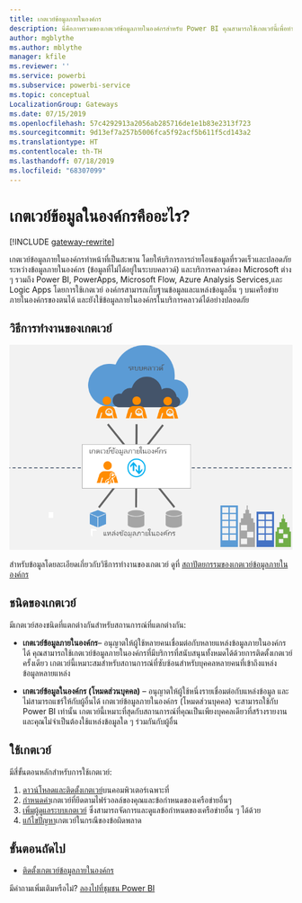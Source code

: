 ```yaml
---
title: เกตเวย์ข้อมูลภายในองค์กร
description: นี่คือภาพรวมของเกตเวย์ข้อมูลภายในองค์กรสำหรับ Power BI คุณสามารถใช้เกตเวย์นี้เพื่อทำงานกับแหล่งข้อมูล DirectQuery คุณยังสามารถใช้เกตเวย์นี้เพื่อรีเฟรชชุดข้อมูลบนระบบคลาวด์กับข้อมูลภายในองค์กร
author: mgblythe
ms.author: mblythe
manager: kfile
ms.reviewer: ''
ms.service: powerbi
ms.subservice: powerbi-service
ms.topic: conceptual
LocalizationGroup: Gateways
ms.date: 07/15/2019
ms.openlocfilehash: 57c4292913a2056ab285716de1e1b83e2313f723
ms.sourcegitcommit: 9d13ef7a257b5006fca5f92acf5b611f5cd143a2
ms.translationtype: HT
ms.contentlocale: th-TH
ms.lasthandoff: 07/18/2019
ms.locfileid: "68307099"
---
```

# <a name="what-is-an-on-premises-data-gateway"></a>เกตเวย์ข้อมูลในองค์กรคืออะไร?

[!INCLUDE [gateway-rewrite](includes/gateway-rewrite.md)]

เกตเวย์ข้อมูลภายในองค์กรทำหน้าที่เป็นสะพาน โดยให้บริการการถ่ายโอนข้อมูลที่รวดเร็วและปลอดภัยระหว่างข้อมูลภายในองค์กร (ข้อมูลที่ไม่ได้อยู่ในระบบคลาวด์) และบริการคลาวด์ของ Microsoft ต่าง ๆ รวมถึง Power BI, PowerApps, Microsoft Flow, Azure Analysis Services,และ Logic Apps โดยการใช้เกตเวย์ องค์กรสามารถเก็บฐานข้อมูลและแหล่งข้อมูลอื่น ๆ บนเครือข่ายภายในองค์กรของตนได้ และยังใช้ข้อมูลภายในองค์กรในบริการคลาวด์ได้อย่างปลอดภัย

## <a name="how-the-gateway-works"></a>วิธีการทำงานของเกตเวย์

![ภาพรวมของเกตเวย์](media/service-gateway-onprem/on-premises-data-gateway.png)

สำหรับข้อมูลโดยละเอียดเกี่ยวกับวิธีการทำงานของเกตเวย์ ดูที่ [สถาปัตยกรรมของเกตเวย์ข้อมูลภายในองค์กร](/data-integration/gateway/service-gateway-onprem-indepth)

## <a name="types-of-gateways"></a>ชนิดของเกตเวย์

มีเกตเวย์สองชนิดที่แตกต่างกันสำหรับสถานการณ์ที่แตกต่างกัน:

* **เกตเวย์ข้อมูลภายในองค์กร**– อนุญาตให้ผู้ใช้หลายคนเชื่อมต่อกับหลายแหล่งข้อมูลภายในองค์กรได้ คุณสามารถใช้เกตเวย์ข้อมูลภายในองค์กรที่มีบริการที่สนับสนุนทั้งหมดได้ด้วยการติดตั้งเกตเวย์ครั้งเดียว เกตเวย์นี้เหมาะสมสำหรับสถานการณ์ที่ซับซ้อนสำหรับบุคคลหลายคนที่เข้าถึงแหล่งข้อมูลหลายแหล่ง

* **เกตเวย์ข้อมูลในองค์กร (โหมดส่วนบุคคล)** – อนุญาตให้ผู้ใช้หนึ่งรายเชื่อมต่อกับแหล่งข้อมูล และไม่สามารถแชร์ให้กับผู้อื่นได้ เกตเวย์ข้อมูลภายในองค์กร (โหมดส่วนบุคคล) จะสามารถใช้กับ Power BI เท่านั้น เกตเวย์นี้เหมาะที่สุดกับสถานการณ์ที่คุณเป็นเพียงบุคคลเดียวที่สร้างรายงาน และคุณไม่จำเป็นต้องใช้แหล่งข้อมูลใด ๆ ร่วมกันกับผู้อื่น

## <a name="using-a-gateway"></a>ใช้เกตเวย์

มีสี่ขั้นตอนหลักสำหรับการใช้เกตเวย์:

1. [ดาวน์โหลดและติดตั้งเกตเวย์](/data-integration/gateway/service-gateway-install)บนคอมพิวเตอร์เฉพาะที่
2. [กำหนดค่า](/data-integration/gateway/service-gateway-app)เกตเวย์ที่ยึดตามไฟร์วอลล์ของคุณและข้อกำหนดของเครือข่ายอื่นๆ
3. [เพิ่มผู้ดูแลระบบเกตเวย์](/data-integration/gateway/service-gateway-manage) ซึ่งสามารถจัดการและดูแลข้อกำหนดของเครือข่ายอื่น ๆ ได้ด้วย
4. [แก้ไขปัญหา](service-gateway-onprem-tshoot.md)เกตเวย์ในกรณีของข้อผิดพลาด

## <a name="next-steps"></a>ขั้นตอนถัดไป

* [ติดตั้งเกตเวย์ข้อมูลภายในองค์กร](/data-integration/gateway/service-gateway-install)


มีคำถามเพิ่มเติมหรือไม่? [ลองไปที่ชุมชน Power BI](http://community.powerbi.com/)
